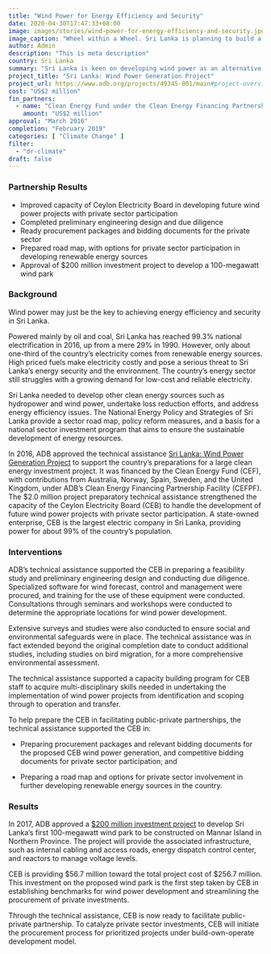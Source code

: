 ```yaml
---
title: "Wind Power for Energy Efficiency and Security"
date: 2020-04-30T17:47:33+08:00
image: images/stories/wind-power-for-energy-efficiency-and-security.jpg
image_caption: "Wheel within a Wheel. Sri Lanka is planning to build a wind farm by 2022 and has undertaken meticulous preparations for harvesting power from winds."
author: Admin
description: "This is meta description"
country: Sri Lanka
summary: "Sri Lanka is keen on developing wind power as an alternative to more costly thermal power. An ADB technical assistance supported by the Clean Energy Fund, with Australia, Norway, Spain, Sweden, and the United Kingdom as cofinanciers, built the capacity of Sri Lanka’s largest electric company to handle wind power projects with private sector involvement."
project_title: "Sri Lanka: Wind Power Generation Project"
project_url: https://www.adb.org/projects/49345-001/main#project-overview
cost: "US$2 million"
fin_partners:
  - name: "Clean Energy Fund under the Clean Energy Financing Partnership Facility"
    amount: "US$2 million"
approval: "March 2016"
completion: "February 2019"
categories: [ "Climate Change" ]
filter:
  - "dr-climate"
draft: false
---
```

### Partnership Results

<ul class="dr-results">
<li><i class="icon-check-circle"></i> Improved capacity of Ceylon Electricity Board in developing future wind power projects with private sector participation</li>
<li><i class="icon-check-circle"></i> Completed preliminary engineering design and due diligence</li>
<li><i class="icon-check-circle"></i> Ready procurement packages and bidding documents for the private sector</li>
<li><i class="icon-check-circle"></i> Prepared road map, with options for private sector participation in developing renewable energy sources</li>
<li><i class="icon-check-circle"></i> Approval of $200 million investment project to develop a 100-megawatt wind park</li>
</ul>

### Background

Wind power may just be the key to achieving energy efficiency and security in Sri Lanka.  

Powered mainly by oil and coal, Sri Lanka has reached 99.3% national electrification in 2016, up from a mere 29% in 1990. However, only about one-third of the country’s electricity comes from renewable energy sources. High priced fuels make electricity costly and pose a serious threat to Sri Lanka’s energy security and the environment. The country’s energy sector still struggles with a growing demand for low-cost and reliable electricity.  

Sri Lanka needed to develop other clean energy sources such as hydropower and wind power, undertake loss reduction efforts, and address energy efficiency issues. The National Energy Policy and Strategies of Sri Lanka provide a sector road map, policy reform measures, and a basis for a national sector investment program that aims to ensure the sustainable development of energy resources.

In 2016, ADB approved the technical assistance [Sri Lanka: Wind Power Generation Project](https://www.adb.org/projects/49345-001/main) to support the country’s preparations for a large clean energy investment project. It was financed by the Clean Energy Fund (CEF), with contributions from Australia, Norway, Spain, Sweden, and the United Kingdom, under ADB’s Clean Energy Financing Partnership Facility (CEFPF). The $2.0 million project preparatory technical assistance strengthened the capacity of the Ceylon Electricity Board (CEB) to handle the development of future wind power projects with private sector participation. A state-owned enterprise, CEB is the largest electric company in Sri Lanka, providing power for about 99% of the country’s population.

### Interventions

ADB’s technical assistance supported the CEB in preparing a feasibility study and preliminary engineering design and conducting due diligence. Specialized software for wind forecast, control and management were procured, and training for the use of these equipment were conducted. Consultations through seminars and workshops were conducted to determine the appropriate locations for wind power development.  

Extensive surveys and studies were also conducted to ensure social and environmental safeguards were in place. The technical assistance was in fact extended beyond the original completion date to conduct additional studies, including studies on bird migration, for a more comprehensive environmental assessment.

The technical assistance supported a capacity building program for CEB staff to acquire multi-disciplinary skills needed in undertaking the implementation of wind power projects from identification and scoping through to operation and transfer.  

To help prepare the CEB in facilitating public-private partnerships, the technical assistance supported the CEB in:

* Preparing procurement packages and relevant bidding documents for the proposed CEB wind power generation, and competitive bidding documents for private sector participation; and

* Preparing a road map and options for private sector involvement in further developing renewable energy sources in the country.

### Results

In 2017, ADB approved a [$200 million investment project](https://www.adb.org/projects/49345-002/main) to develop Sri Lanka’s first 100-megawatt wind park to be constructed on Mannar Island in Northern Province. The project will provide the associated infrastructure, such as internal cabling and access roads, energy dispatch control center, and reactors to manage voltage levels.

CEB is providing $56.7 million toward the total project cost of $256.7 million. This investment on the proposed wind park is the first step taken by CEB in establishing benchmarks for wind power development and streamlining the procurement of private investments.  

Through the technical assistance, CEB is now ready to facilitate public-private partnership. To catalyze private sector investments, CEB will initiate the procurement process for prioritized projects under build-own-operate development model.
